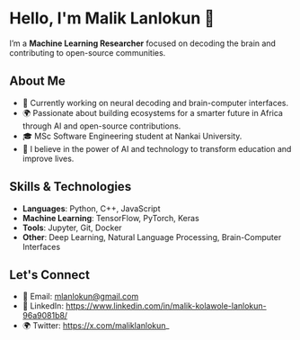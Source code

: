 # Hello, I'm Malik Lanlokun 👋

I’m a **Machine Learning Researcher** focused on decoding the brain and contributing to open-source communities.

## About Me

- 🧠 Currently working on neural decoding and brain-computer interfaces.
- 🌍 Passionate about building ecosystems for a smarter future in Africa through AI and open-source contributions.
- 🎓 MSc Software Engineering student at Nankai University.
- 🚀 I believe in the power of AI and technology to transform education and improve lives.

## Skills & Technologies

- **Languages**: Python, C++, JavaScript
- **Machine Learning**: TensorFlow, PyTorch, Keras
- **Tools**: Jupyter, Git, Docker
- **Other**: Deep Learning, Natural Language Processing, Brain-Computer Interfaces

## Let's Connect

- 📧 Email: mlanlokun@gmail.com
- 💼 LinkedIn: https://www.linkedin.com/in/malik-kolawole-lanlokun-96a9081b8/
- 🌍 Twitter: https://x.com/maliklanlokun_
